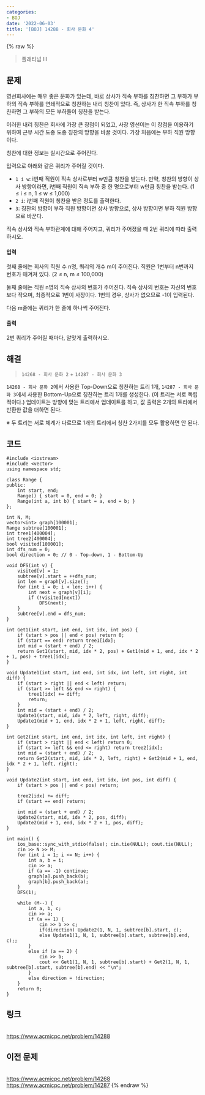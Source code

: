 ```yaml
---
categories:
- BOJ
date: '2022-06-03'
title: '[BOJ] 14288 - 회사 문화 4'
---
```


{% raw %}
> 플래티넘 III<br>

## 문제
영선회사에는 매우 좋은 문화가 있는데, 바로 상사가 직속 부하를 칭찬하면 그 부하가 부하의 직속 부하를 연쇄적으로 칭찬하는 내리 칭찬이 있다. 즉, 상사가 한 직속 부하를 칭찬하면 그 부하의 모든 부하들이 칭찬을 받는다.

이러한 내리 칭찬은 회사에 가장 큰 장점이 되었고, 사장 영선이는 이 장점을 이용하기 위하여 근무 시간 도중 도중 칭찬의 방향을 바꿀 것이다. 가장 처음에는 부하 직원 방향이다.

칭찬에 대한 정보는 실시간으로 주어진다.

입력으로 아래와 같은 쿼리가 주어질 것이다.

-   `1 i w`: i번째 직원이 직속 상사로부터 w만큼 칭찬을 받는다. 만약, 칭찬의 방향이 상사 방향이라면, i번째 직원이 직속 부하 중 한 명으로부터 w만큼 칭찬을 받는다. (1 ≤ i ≤ n, 1 ≤ w ≤ 1,000)
-   `2 i`: i번째 직원이 칭찬을 받은 정도를 출력한다.
-   `3`: 칭찬의 방향이 부하 직원 방향이면 상사 방향으로, 상사 방향이면 부하 직원 방향으로 바꾼다.

직속 상사와 직속 부하관계에 대해 주어지고, 쿼리가 주어졌을 때 2번 쿼리에 따라 출력하시오.

#### 입력
첫째 줄에는 회사의 직원 수 n명, 쿼리의 개수 m이 주어진다. 직원은 1번부터 n번까지 번호가 매겨져 있다. (2 ≤ n, m ≤ 100,000)

둘째 줄에는 직원 n명의 직속 상사의 번호가 주어진다. 직속 상사의 번호는 자신의 번호보다 작으며, 최종적으로 1번이 사장이다. 1번의 경우, 상사가 없으므로 -1이 입력된다.

다음 m줄에는 쿼리가 한 줄에 하나씩 주어진다.

#### 출력
2번 쿼리가 주어질 때마다, 알맞게 출력하시오.

## 해결
> `14268 - 회사 문화 2` + `14287 - 회사 문화 3`<br>

`14268 - 회사 문화 2`에서 사용한 Top-Down으로 칭찬하는 트리 1개, `14287 - 회사 문화 3`에서 사용한 Bottom-Up으로 칭찬하는 트리 1개를 생성한다. (이 트리는 서로 독립적이다.) 업데이트는 방향에 맞는 트리에서 업데이트를 하고, 값 출력은 2개의 트리에서 반환한 값을 더하면 된다.

※ 두 트리는 서로 체계가 다르므로 1개의 트리에서 칭찬 2가지를 모두 활용하면 안 된다.

## 코드
```
#include <iostream>
#include <vector>
using namespace std;

class Range {
public:
	int start, end;
	Range() { start = 0, end = 0; }
	Range(int a, int b) { start = a, end = b; }
};

int N, M;
vector<int> graph[100001];
Range subtree[100001];
int tree1[400004];
int tree2[400004];
bool visited[100001];
int dfs_num = 0;
bool direction = 0; // 0 - Top-down, 1 - Bottom-Up

void DFS(int v) {
	visited[v] = 1;
	subtree[v].start = ++dfs_num;
	int len = graph[v].size();
	for (int i = 0; i < len; i++) {
		int next = graph[v][i];
		if (!visited[next])
			DFS(next);
	}
	subtree[v].end = dfs_num;
}

int Get1(int start, int end, int idx, int pos) {
	if (start > pos || end < pos) return 0;
	if (start == end) return tree1[idx];
	int mid = (start + end) / 2;
	return Get1(start, mid, idx * 2, pos) + Get1(mid + 1, end, idx * 2 + 1, pos) + tree1[idx];
}

void Update1(int start, int end, int idx, int left, int right, int diff) {
	if (start > right || end < left) return;
	if (start >= left && end <= right) {
		tree1[idx] += diff;
		return;
	}
	int mid = (start + end) / 2;
	Update1(start, mid, idx * 2, left, right, diff);
	Update1(mid + 1, end, idx * 2 + 1, left, right, diff);
}

int Get2(int start, int end, int idx, int left, int right) {
	if (start > right || end < left) return 0;
	if (start >= left && end <= right) return tree2[idx];
	int mid = (start + end) / 2;
	return Get2(start, mid, idx * 2, left, right) + Get2(mid + 1, end, idx * 2 + 1, left, right);
}

void Update2(int start, int end, int idx, int pos, int diff) {
	if (start > pos || end < pos) return;

	tree2[idx] += diff;
	if (start == end) return;

	int mid = (start + end) / 2;
	Update2(start, mid, idx * 2, pos, diff);
	Update2(mid + 1, end, idx * 2 + 1, pos, diff);
}

int main() {
	ios_base::sync_with_stdio(false); cin.tie(NULL); cout.tie(NULL);
	cin >> N >> M;
	for (int i = 1; i <= N; i++) {
		int a, b = i;
		cin >> a;
		if (a == -1) continue;
		graph[a].push_back(b);
		graph[b].push_back(a);
	}
	DFS(1);

	while (M--) {
		int a, b, c;
		cin >> a;
		if (a == 1) {
			cin >> b >> c;
			if(direction) Update2(1, N, 1, subtree[b].start, c);
			else Update1(1, N, 1, subtree[b].start, subtree[b].end, c);;
		}
		else if (a == 2) {
			cin >> b;
			cout << Get1(1, N, 1, subtree[b].start) + Get2(1, N, 1, subtree[b].start, subtree[b].end) << "\n";
		}
		else direction = !direction;
	}
	return 0;
}
```

## 링크
<br>https://www.acmicpc.net/problem/14288

## 이전 문제
<br>https://www.acmicpc.net/problem/14268
<br>https://www.acmicpc.net/problem/14287
{% endraw %}